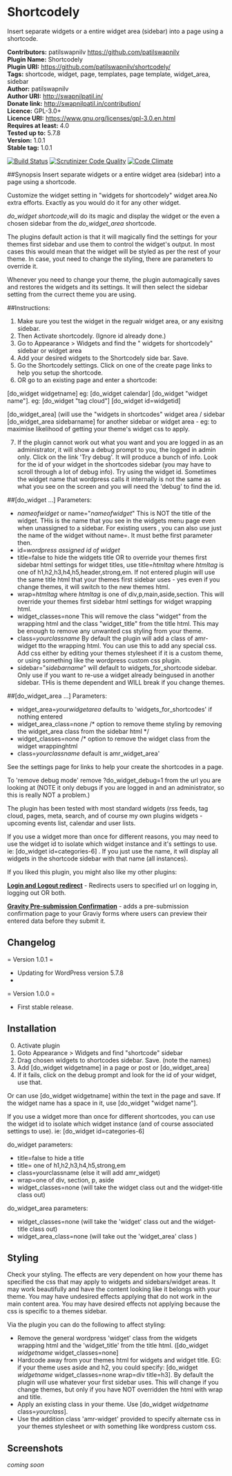 # Shortcodely
Insert separate widgets or a entire widget area (sidebar) into a page using a shortcode.

**Contributors:** patilswapnilv <https://github.com/patilswapnilv>      
**Plugin Name:** Shortcodely           
**Plugin URI:** https://github.com/patilswapnilv/shortcodely/     
**Tags:** shortcode, widget, page, templates, page template, widget_area, sidebar            
**Author:** patilswapnilv           
**Author URI:** http://swapnilpatil.in/         
**Donate link:** http://swapnilpatil.in/contribution/       
**Licence:** GPL-3.0+            
**Licence URI:** https://www.gnu.org/licenses/gpl-3.0.en.html        
**Requires at least:** 4.0       
**Tested up to:** 5.7.8         
**Version:** 1.0.1            
**Stable tag:** 1.0.1            

[![Build Status](https://scrutinizer-ci.com/g/patilswapnilv/shortcodely/badges/build.png?b=master)](https://scrutinizer-ci.com/g/patilswapnilv/shortcodely/build-status/master)
 [![Scrutinizer Code Quality](https://scrutinizer-ci.com/g/patilswapnilv/shortcodely/badges/quality-score.png?b=master)](https://scrutinizer-ci.com/g/patilswapnilv/shortcodely/?branch=master) [![Code Climate](https://codeclimate.com/github/patilswapnilv/shortcodely/badges/gpa.svg)](https://codeclimate.com/github/patilswapnilv/shortcodely)

##Synopsis
Insert separate widgets or a entire widget area (sidebar) into a page using a shortcode.

Customize the widget setting in "widgets for shortcodely" widget area.No extra efforts. Exactly as you would do it for any other widget.

 *do_widget shortcode*,will do its magic and display the widget or the even a chosen sidebar from the *do_widget_area* shortcode.

The plugins default action is that it will magically find the settings for your themes first sidebar and use them to control the widget's output.  In most cases this would mean that the widget will be styled as per the rest of your theme.  In case, yout need to change the styling, there are parameters to override it.

Whenever you need to change your theme, the plugin automagically saves and restores the widgets and its settings. It will then select the sidebar setting from the currect theme you are using.

##Instructions:

1. Make sure you test the widget in the regualr widget area, or any exisitng sidebar.
2. Then Activate shortcodely. (Ignore id already done.)
3. Go to Appearance > Widgets and find the " widgets for shortcodely" sidebar or widget area
4. Add your desired widgets to the Shortcodely side bar. Save.
5. Go the Shortcodely settings.  Click on one of the create page links to help you setup the shortcode.
6. OR go to an existing page and enter a shortcode:

 [do_widget widgetname]   eg: [do_widget calendar]
 [do_widget "widget name"].   eg: [do_widget "tag cloud"]
 [do_widget id=widgetid]

 [do_widget_area]  (will use the  "widgets in shortcodes" widget area / sidebar
 [do_widget_area sidebarname]  for another sidebar or widget area - eg: to maximise likelihood of getting your theme's widget css to apply.

7. If the plugin cannot work out what you want and you are logged in as an administrator, it will show a debug prompt to you, the logged in admin only.
Click on the link 'Try debug'.  It will produce a bunch of info. Look for the id of your widget in the shortcodes sidebar (you may have to scroll through a lot of debug info). Try using the widget id.   Sometimes the widget name that wordpress calls it internally is not the same as what you see on the screen and you will need the 'debug' to find the id.

##[do_widget ...] Parameters:

*  *nameofwidget* or name="*nameofwidget*"  This is NOT the title of the widget.  THis is the name that you see in the widgets menu page even when unassigned to a sidebar.  For existing users , you can also use just the name of the widget without name=.  It must bethe first parameter then.
*  id=*wordpress assigned id of widget*
*  title=false to hide the widgets title OR to override your themes first sidebar html settings for widget titles, use title=*htmltag* where *htmltag* is one of h1,h2,h3,h4,h5,header,strong,em.  If not entered plugin will use the same title html that your themes first sidebar uses - yes even if you change themes, it will switch to the new themes html.
*  wrap=*htmltag* where *htmltag* is one of div,p,main,aside,section.  This will override your themes first sidebar html settings for widget wrapping html.
*  widget_classes=none  This will remove the class "widget" from the wrapping html and the class "widget_title" from the title html.  This may be enough to remove any unwanted css styling from your theme.
*  class=*yourclassname*  By default the plugin will add a class of amr-widget tto the wrapping html.  You can use this to add any special css.  Add css either by editing your themes stylesheet if it is a custom theme, or using something like the wordpress custom css plugin.
*  sidebar="*sidebarname*"  will default to widgets_for_shortcode sidebar.  Only use if you want to re-use a widget already beingused in another sidebar.  THis is theme dependent and WILL break if you change themes.

##[do_widget_area ...] Parameters:

*  widget_area=*yourwidgetarea*  defaults to 'widgets_for_shortcodes' if nothing entered
*  widget_area_class=none    /* option to remove theme styling by removing the widget_area class from the sidebar html */
*  widget_classes=none     /* option to remove the widget class from the widget wrappinghtml
*  class=*yourclassname*   default is amr_widget_area'


See the settings page for links to help your create the shortcodes in a page.

To 'remove debug mode'
remove ?do_widget_debug=1 from the url you are looking at (NOTE it only debugs if you are logged in and an administrator, so this is really NOT a problem.)

The plugin has been tested with most standard widgets (rss feeds, tag cloud, pages, meta, search, and of course my own plugins widgets - upcoming events list, calendar and user lists.

If you use a widget more than once for different reasons, you may need to use the widget id to isolate which widget instance and it's settings to use.  ie: [do_widget id=categories-6] .  If you just use the name, it will display all widgets in the shortcode sidebar with that name (all instances).

If you liked this plugin, you might also like my other plugins:

[**Login and Logout redirect**](https://wordpress.org/plugins/login-and-logout-redirect/) - Redirects users to specified url on logging in, logging out OR both.

[**Gravity Pre-submission Confirmation**](https://wordpress.org/plugins/gravity-pre-submission-confirmation/) - adds a pre-submission confirmation page to your Graviy forms where users can preview their entered data before they submit it.

## Changelog

= Version 1.0.1 =
*  Updating for WordPress version 5.7.8
*  
= Version 1.0.0 =
*  First stable release.

## Installation

0. Activate plugin
1. Goto Appearance > Widgets and find "shortcode" sidebar
1. Drag chosen widgets to shortcodes sidebar. Save. (note the names)
2. Add [do_widget widgetname] in a page or post  or [do_widget_area]
3. If it fails, click on the debug prompt and look for the id of your widget, use that.

Or  can use [do_widget widgetname] within the text in the page and save.  If the widget name has a space in it, use [do_widget "widget name"].

If you use a widget more than once for different shortcodes, you can use the widget id to isolate which widget instance (and of course associated settings to use).  ie: [do_widget id=categories-6]

do_widget parameters:

* title=false to hide a title
* title= one of h1,h2,h3,h4,h5,strong,em
* class=yourclassname  (else it will add amr_widget)
* wrap=one of div, section, p, aside
* widget_classes=none  (will take the widget class out and the widget-title class out)

do_widget_area parameters:

* widget_classes=none  (will take the 'widget' class out and the widget-title class out)
* widget_area_class=none (will take out the 'widget_area' class )

## Styling

Check your styling.  The effects are very dependent on how your theme has specified the css that may apply to widgets and sidebars/widget areas.  It may work beautifully and have the content looking like it belongs with your theme.
You may have undesired effects applying that do not work in the main content area.
You may have desired effects not applying because the css is specific to a themes sidebar.

Via the plugin you can do the following to affect styling:
* Remove the general wordpress 'widget' class from the widgets wrapping html and the 'widget_title' from the title html.  ([do_widget *widgetname* widget_classes=none]
* Hardcode away from your themes html for widgets and widget title.  EG: if your theme uses aside and h2, you could specify: [do_widget *widgetname* widget_classes=none wrap=div title=h3].  By default the plugin will use whatever your first sidebar uses.  This will change if you change themes, but only if you have NOT overridden the html with wrap and title.
* Apply an existing class in your theme.  Use [do_widget *widgetname* class=*yourclass*].
* Use the addition class 'amr-widget' provided to specify alternate css in your themes stylesheet or with something like wordpress custom css.




## Screenshots
*coming soon*

